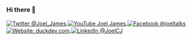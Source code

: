 ### Hi there 👋

<div align="left">
    <p>
      <a href="https://twitter.com/Joel_James/">
        <img alt="Twitter @Joel_James" align="center" src="https://img.shields.io/badge/-@Joel_James-gray.svg?colorA=6A788D&colorB=1da1f2&style=for-the-badge" />
      </a>
      <a href="https://www.youtube.com/joeljamesofficial">
        <img alt="YouTube Joel James" align="center" src="https://img.shields.io/badge/-@YOUTUBE-gray.svg?colorA=6A788D&colorB=FF0000&style=for-the-badge" />
      </a>
      <a href="https://facebook.com/joeltalks/">
        <img alt="Facebook @joeltalks" align="center" src="https://img.shields.io/badge/-@Facebook-gray.svg?colorA=6A788D&colorB=3b5998&style=for-the-badge" />
      </a>
      <a href="https://duckdev.com/">
        <img alt="Website: duckdev.com" align="center" src="https://img.shields.io/badge/-My%20Website-gray.svg?colorA=6A788D&colorB=6EC300&style=for-the-badge" />
      </a>
      <a href="https://www.linkedin.com/in/joelcj/">
        <img alt="LinkedIn @JoelCJ" align="center" src="https://img.shields.io/badge/@LINKEDIN-gray.svg?colorA=6A788D&colorB=0e76a8&style=for-the-badge" />
      </a>
  </p>
</div>
